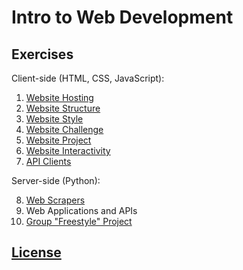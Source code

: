 # Intro to Web Development

## Exercises

Client-side (HTML, CSS, JavaScript):

  1. [Website Hosting](/exercises/open-source/exercise.md)
  2. [Website Structure](/exercises/website-structure/exercise.md)
  3. [Website Style](/exercises/website-style/exercise.md)
  4. [Website Challenge](/exercises/website-challenge/exercise.md)
  5. [Website Project](/projects/personal-website/project.md)
  6. [Website Interactivity](/exercises/website-interactivity/exercise.md)
  7. [API Clients](/exercises/api-client/exercise.md)

Server-side (Python):

  8. [Web Scrapers](/exercises/web-scraper/exercise.md)
  9.  Web Applications and APIs
  10.  [Group "Freestyle" Project](/projects/freestyle/project.md)

## [License](/LICENSE)
